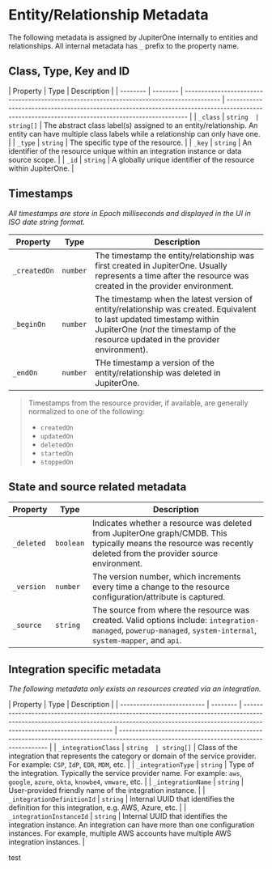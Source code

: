 # Entity/Relationship Metadata

The following metadata is assigned by JupiterOne internally to entities and
relationships. All internal metadata has `_` prefix to the property name.

## Class, Type, Key and ID

| Property | Type     | Description                                                                               |
| -------- | -------- | ----------------------------------------------------------------------------------------- | ------------------------------------------------------------------------------------------------------------------------------------------------ |
| `_class` | `string  | string[]`                                                                                 | The abstract class label(s) assigned to an entity/relationship. An entity can have multiple class labels while a relationship can only have one. |
| `_type`  | `string` | The specific type of the resource.                                                        |
| `_key`   | `string` | An identifier of the resource unique within an integration instance or data source scope. |
| `_id`    | `string` | A globally unique identifier of the resource within JupiterOne.                           |

## Timestamps

_All timestamps are store in Epoch milliseconds and displayed in the UI in ISO
date string format._

| Property     | Type     | Description                                                                                                                                                                                                 |
| ------------ | -------- | ----------------------------------------------------------------------------------------------------------------------------------------------------------------------------------------------------------- |
| `_createdOn` | `number` | The timestamp the entity/relationship was first created in JupiterOne. Usually represents a time after the resource was created in the provider environment.                                                |
| `_beginOn`   | `number` | The timestamp when the latest version of entity/relationship was created. Equivalent to last updated timestamp within JupiterOne (_not_ the timestamp of the resource updated in the provider environment). |
| `_endOn`     | `number` | THe timestamp a version of the entity/relationship was deleted in JupiterOne.                                                                                                                               |

> Timestamps from the resource provider, if available, are generally normalized
> to one of the following:
>
> - `createdOn`
> - `updatedOn`
> - `deletedOn`
> - `startedOn`
> - `stoppedOn`

## State and source related metadata

| Property   | Type      | Description                                                                                                                                                       |
| ---------- | --------- | ----------------------------------------------------------------------------------------------------------------------------------------------------------------- |
| `_deleted` | `boolean` | Indicates whether a resource was deleted from JupiterOne graph/CMDB. This typically means the resource was recently deleted from the provider source environment. |
| `_version` | `number`  | The version number, which increments every time a change to the resource configuration/attribute is captured.                                                     |
| `_source`  | `string`  | The source from where the resource was created. Valid options include: `integration-managed`, `powerup-managed`, `system-internal`, `system-mapper`, and `api`.   |

## Integration specific metadata

_The following metadata only exists on resources created via an integration._

| Property                   | Type     | Description                                                                                                                                                                                        |
| -------------------------- | -------- | -------------------------------------------------------------------------------------------------------------------------------------------------------------------------------------------------- | -------------------------------------------------------------------------------------------------------------------------------------- |
| `_integrationClass`        | `string  | string[]`                                                                                                                                                                                          | Class of the integration that represents the category or domain of the service provider. For example: `CSP`, `IdP`, `EDR`, `MDM`, etc. |
| `_integrationType`         | `string` | Type of the integration. Typically the service provider name. For example: `aws`, `google`, `azure`, `okta`, `knowbe4`, `vmware`, etc.                                                             |
| `_integrationName`         | `string` | User-provided friendly name of the integration instance.                                                                                                                                           |
| `_integrationDefinitionId` | `string` | Internal UUID that identifies the definition for this integration, e.g. AWS, Azure, etc.                                                                                                           |
| `_integrationInstanceId`   | `string` | Internal UUID that identifies the integration instance. An integration can have more than one configuration instances. For example, multiple AWS accounts have multiple AWS integration instances. |

test
